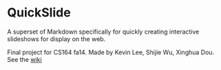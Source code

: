 QuickSlide
===========
A superset of Markdown specifically for quickly creating interactive slideshows for display on the web.

Final project for CS164 fa14. Made by Kevin Lee, Shijie Wu, Xinghua Dou.
See the [wiki](https://github.com/phorust/CS164-Final/wiki)
